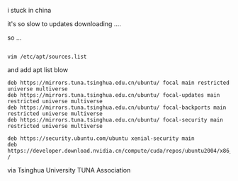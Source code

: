 i stuck in china 

it's so slow to updates downloading ....

so ... 

```
 
vim /etc/apt/sources.list

```
and add apt list blow

```
deb https://mirrors.tuna.tsinghua.edu.cn/ubuntu/ focal main restricted universe multiverse
deb https://mirrors.tuna.tsinghua.edu.cn/ubuntu/ focal-updates main restricted universe multiverse
deb https://mirrors.tuna.tsinghua.edu.cn/ubuntu/ focal-backports main restricted universe multiverse
deb https://mirrors.tuna.tsinghua.edu.cn/ubuntu/ focal-security main restricted universe multiverse

deb https://security.ubuntu.com/ubuntu xenial-security main
deb https://developer.download.nvidia.cn/compute/cuda/repos/ubuntu2004/x86_64/ /

```

via Tsinghua University TUNA Association

